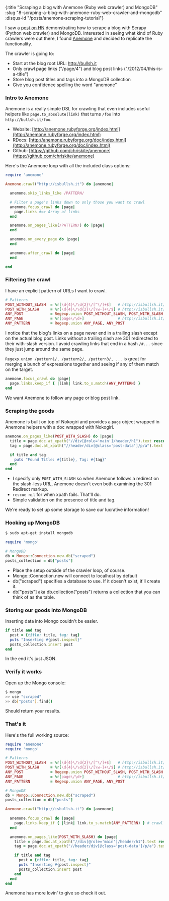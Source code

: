 {:title "Scraping a blog with Anemone (Ruby web crawler) and MongoDB"
 :slug "8-scraping-a-blog-with-anemone-ruby-web-crawler-and-mongodb"
 :disqus-id "/posts/anemone-scraping-tutorial"}

I saw a [post on HN](http://news.ycombinator.com/item?id=3878605) demonstrating how to scrape a blog with Scrapy (Python web crawler) and MongoDB. Interested in seeing what kind of Ruby crawlers were out there, I found [Anemone](http://anemone.rubyforge.org/information-and-examples.html) and decided to replicate the functionality.

The crawler is going to: 

* Start at the blog root URL: http://bullsh.it
* Only crawl page links ("/page/4") and blog post links ("/2012/04/this-is-a-title")
* Store blog post titles and tags into a MongoDB collection
* Give you confidence spelling the word "anemone"

### Intro to Anemone

Anemone is a really simple DSL for crawling that even includes useful helpers like `page.to_absolute(link)` that turns `/foo` into `http://bullsh.it/foo`.

* Website: [http://anemone.rubyforge.org/index.html](http://anemone.rubyforge.org/index.html)
* RDocs: [http://anemone.rubyforge.org/doc/index.html](http://anemone.rubyforge.org/doc/index.html)
* Github: [https://github.com/chriskite/anemone](https://github.com/chriskite/anemone)

Here's the Anemone loop with all the included class options:

```ruby
require 'anemone'

Anemone.crawl("http://isbullsh.it") do |anemone|

  anemone.skip_links_like /PATTERN/

  # Filter a page's links down to only those you want to crawl
  anemone.focus_crawl do |page|
    page.links #=> Array of links
  end

  anemone.on_pages_like(/PATTERN/) do |page|
  end

  anemone.on_every_page do |page|
  end

  anemone.after_crawl do |page|
  end

end
```

### Filtering the crawl

I have an explicit pattern of URLs I want to crawl.

```ruby
# Patterns
POST_WITHOUT_SLASH  = %r[\d{4}\/\d{2}\/[^\/]+$]   # http://isbullsh.it/2012/04/here-is-a-title  (301 redirects to slash)
POST_WITH_SLASH     = %r[\d{4}\/\d{2}\/[\w-]+\/$] # http://isbullsh.it/2012/04/here-is-a-title/
ANY_POST            = Regexp.union POST_WITHOUT_SLASH, POST_WITH_SLASH 
ANY_PAGE            = %r[page\/\d+]               # http://isbullsh.it/page/4 
ANY_PATTERN         = Regexp.union ANY_PAGE, ANY_POST
```

I notice that the blog's links on a page never end in a trailing slash except on the actual blog post. Links without a trailing slash are 301 redirected to their with-slash version. I avoid crawling links that end in a hash `/#...` since they just jump around the same page.

`Regexp.union /pattern1/, /pattern2/, /pattern3/, ...` is great for merging a bunch of expressions together and seeing if any of them match on the target.

```ruby
anemone.focus_crawl do |page| 
  page.links.keep_if { |link| link.to_s.match(ANY_PATTERN) }
end
```

We want Anemone to follow any page or blog post link.

### Scraping the goods

Anemone is built on top of Nokogiri and provides a `page` object wrapped in Anemone helpers with a doc wrapped with Nokogiri.

```ruby
anemone.on_pages_like(POST_WITH_SLASH) do |page|
  title = page.doc.at_xpath("//div[@role='main']/header/h1").text rescue nil
  tag = page.doc.at_xpath("//header/div[@class='post-data']/p/a").text rescue nil

  if title and tag
    puts "Found Title: #{title}, Tag: #{tag}"
  end
end
```

* I specify only `POST_WITH_SLASH` so when Anemone follows a redirect on the slash-less URL, Anemone doesn't even both examining the 301 Redirect markup.
* `rescue nil` for when xpath fails. That'll do.
* Simple validation on the presence of title and tag.

We're ready to set up some storage to save our lucrative information!

### Hooking up MongoDB

```bash
$ sudo apt-get install mongodb
```

```ruby
require 'mongo'

# MongoDB
db = Mongo::Connection.new.db("scraped")
posts_collection = db["posts"]
```

* Place the setup outside of the crawler loop, of course.
* Mongo::Connection.new will connect to localhost by default
* db("scraped") specifies a database to use. If it doesn't exist, it'll create it.
* db["posts"] aka db.collection("posts") returns a collection that you can think of as the table.

### Storing our goods into MongoDB

Inserting data into Mongo couldn't be easier.

```ruby
if title and tag
  post = {title: title, tag: tag}
  puts "Inserting #{post.inspect}"
  posts_collection.insert post
end
```

In the end it's just JSON.

### Verify it works

Open up the Mongo console:

```bash
$ mongo
>> use "scraped"
>> db["posts"].find()
```

Should return your results.

### That's it

Here's the full working source:

```ruby
require 'anemone'
require 'mongo'

# Patterns
POST_WITHOUT_SLASH  = %r[\d{4}\/\d{2}\/[^\/]+$]   # http://isbullsh.it/2012/66/here-is-a-title  (301 redirects to slash)
POST_WITH_SLASH     = %r[\d{4}\/\d{2}\/[\w-]+\/$] # http://isbullsh.it/2012/66/here-is-a-title/
ANY_POST            = Regexp.union POST_WITHOUT_SLASH, POST_WITH_SLASH 
ANY_PAGE            = %r[page\/\d+]               # http://isbullsh.it/page/4 
ANY_PATTERN         = Regexp.union ANY_PAGE, ANY_POST

# MongoDB
db = Mongo::Connection.new.db("scraped")
posts_collection = db["posts"]

Anemone.crawl("http://isbullsh.it") do |anemone|
  
  anemone.focus_crawl do |page| 
    page.links.keep_if { |link| link.to_s.match(ANY_PATTERN) } # crawl only links that are pages or blog posts
  end

  anemone.on_pages_like(POST_WITH_SLASH) do |page|
    title = page.doc.at_xpath("//div[@role='main']/header/h1").text rescue nil
    tag = page.doc.at_xpath("//header/div[@class='post-data']/p/a").text rescue nil

    if title and tag
      post = {title: title, tag: tag}
      puts "Inserting #{post.inspect}"
      posts_collection.insert post
    end
  end
end
```

Anemone has more lovin' to give so check it out.
